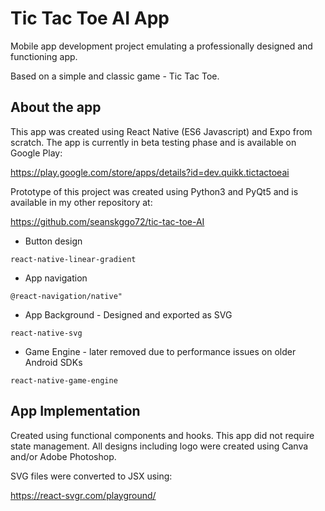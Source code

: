 # Tic Tac Toe AI App

Mobile app development project emulating a professionally designed and functioning app.

Based on a simple and classic game - Tic Tac Toe.

## About the app

This app was created using React Native (ES6 Javascript) and Expo from scratch. The app is currently in beta testing phase and is available on Google Play:

https://play.google.com/store/apps/details?id=dev.quikk.tictactoeai

Prototype of this project was created using Python3 and PyQt5 and is available in my other repository at:

https://github.com/seanskggo72/tic-tac-toe-AI

* Button design
 
 ```react-native-linear-gradient```
 
 * App navigation
 
 ```@react-navigation/native"```

 * App Background - Designed and exported as SVG
 
 ```react-native-svg```

 * Game Engine - later removed due to performance issues on older Android SDKs
 
 ```react-native-game-engine```

## App Implementation

Created using functional components and hooks. This app did not require state management. All designs including logo were created using Canva and/or Adobe Photoshop.

SVG files were converted to JSX using:

https://react-svgr.com/playground/

